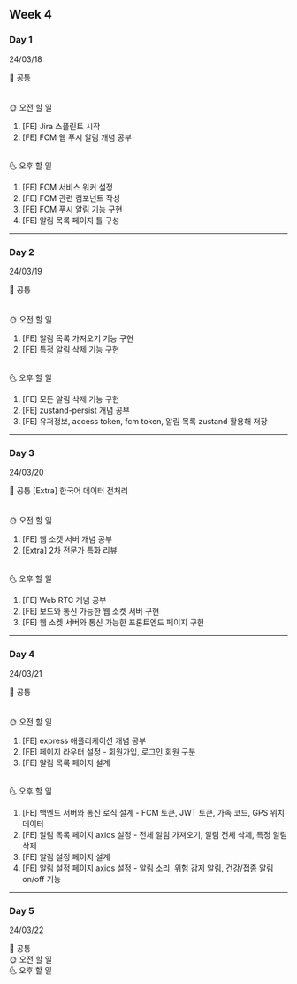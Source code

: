 ## Week 4

### Day 1

24/03/18

<aside>
📢 공통
</aside>
<br>
<br>
<aside>
🌞 오전 할 일
</aside>

1. [FE] Jira 스플린트 시작
2. [FE] FCM 웹 푸시 알림 개념 공부
<br>

<aside>
🌜 오후 할 일
</aside>

1. [FE] FCM 서비스 워커 설정
2. [FE] FCM 관련 컴포넌트 작성
3. [FE] FCM 푸시 알림 기능 구현
4. [FE] 알림 목록 페이지 틀 구성

---

### Day 2

24/03/19

<aside>
📢 공통 
</aside>
<br>
<br>
<aside>
🌞 오전 할 일
</aside>

1. [FE] 알림 목록 가져오기 기능 구현
2. [FE] 특정 알림 삭제 기능 구현
<br>
<aside>
🌜 오후 할 일
</aside>

1. [FE] 모든 알림 삭제 기능 구현
2. [FE] zustand-persist 개념 공부
3. [FE] 유저정보, access token, fcm token, 알림 목록 zustand 활용해 저장

---

### Day 3

24/03/20

<aside>
📢 공통 [Extra] 한국어 데이터 전처리 
</aside>
<br>
<br>
<aside>
🌞 오전 할 일
</aside>

1. [FE] 웹 소켓 서버 개념 공부
2. [Extra] 2차 전문가 특화 리뷰
<br>
<aside>
🌜 오후 할 일
</aside>

1. [FE] Web RTC 개념 공부
2. [FE] 보드와 통신 가능한 웹 소켓 서버 구현
3. [FE] 웹 소켓 서버와 통신 가능한 프론트엔드 페이지 구현

---

### Day 4

24/03/21

<aside>
📢 공통
</aside>
<br>
<br>
<aside>
🌞 오전 할 일
</aside>

1. [FE] express 애플리케이션 개념 공부
2. [FE] 페이지 라우터 설정 - 회원가입, 로그인 회원 구분
3. [FE] 알림 목록 페이지 설계
<br>

<aside>
🌜 오후 할 일
</aside>

1. [FE] 백엔드 서버와 통신 로직 설계 - FCM 토큰, JWT 토큰, 가족 코드, GPS 위치 데이터 
2. [FE] 알림 목록 페이지 axios 설정 - 전체 알림 가져오기, 알림 전체 삭제, 특정 알림 삭제
3. [FE] 알림 설정 페이지 설계
4. [FE] 알림 설정 페이지 axios 설정 - 알림 소리, 위험 감지 알림, 건강/접종 알림 on/off 기능
---

### Day 5

24/03/22

<aside>
📢 공통
</aside>

<aside>
🌞 오전 할 일
</aside>

<aside>
🌜 오후 할 일
</aside>
